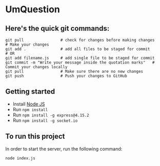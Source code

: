 # UmQuestion

## Here's the quick git commands:
```
git pull                # check for changes before making changes
# Make your changes
git add .               # add all files to be staged for commit
# OR 
git add filename.js     # add single file to be staged for commit
git commit -m "Write your message inside the quotation marks"   # Commit your changes locally
git pull                # Make sure there are no new changes
git push                # Push your changes to GitHub
```

## Getting started
- Install [Node JS](https://nodejs.org/en/download/)
- Run ```npm install```
- Run ```npm install -g express@4.15.2```
- Run ```npm install -g socket.io```

## To run this project
In order to start the server, run the following command:
```
node index.js
```